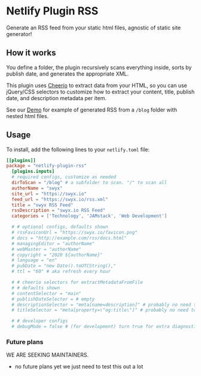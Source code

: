 # Netlify Plugin RSS

Generate an RSS feed from your static html files, agnostic of static site generator!

## How it works

You define a folder, the plugin recursively scans everything inside, sorts by publish date, and generates the appropriate XML.

This plugin uses [Cheerio](https://github.com/cheeriojs/cheerio) to extract data from your HTML, so you can use jQuery/CSS selectors to customize how to extract your content, title, publish date, and description metadata per item.

See our [Demo](/demo/publishDir) for example of generated RSS from a `/blog` folder with nested html files.

## Usage

To install, add the following lines to your `netlify.toml` file:

```toml
[[plugins]]
package = "netlify-plugin-rss"
  [plugins.inputs]
  # required configs, customize as needed
  dirToScan = "/blog" # a subfolder to scan. "/" to scan all
  authorName = "swyx"
  site_url = "https://swyx.io"
  feed_url = "https://swyx.io/rss.xml"
  title = "swyx RSS Feed"
  rssDescription = "swyx.io RSS Feed"
  categories = ['Technology', 'JAMstack', 'Web Development']

  # # optional configs, defaults shown
  # rssFaviconUrl = "https://swyx.io/favicon.png"
  # docs = "http://example.com/rss/docs.html"
  # managingEditor = "authorName"
  # webMaster = "authorName"
  # copyright = "2020 ${authorName}"
  # language = "en"
  # pubDate = "new Date().toUTCString(),"
  # ttl = "60" # aka refresh every hour

  # # cheerio selectors for extractMetadataFromFile
  # # defaults shown
  # contentSelector = "main"
  # publishDateSelector = # empty
  # descriptionSelector = "meta[name=description]" # probably no need to change
  # titleSelector = "meta[property=\"og:title\"]" # probably no need to change

  # # developer configs
  # debugMode = false # (for development) turn true for extra diagnostic logging
```


### Future plans

WE ARE SEEKING MAINTAINERS. 

- no future plans yet we just need to test this out a lot
